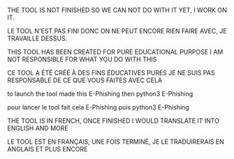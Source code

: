 THE TOOL IS NOT FINISHED SO WE CAN NOT DO WITH IT YET, I WORK ON IT.

LE TOOL N'EST PAS FINI DONC ON NE PEUT ENCORE RIEN FAIRE AVEC, JE TRAVAILLE DESSUS.


THIS TOOL HAS BEEN CREATED FOR PURE EDUCATIONAL PURPOSE I AM NOT RESPONSIBLE FOR WHAT YOU DO WITH THIS

CE TOOL A ÉTÉ CRÉÉ À DES FINS ÉDUCATIVES PURES JE NE SUIS PAS RESPONSABLE DE CE QUE VOUS FAITES AVEC CELA


to launch the tool made this E-Phishing then python3 E-Phishing

pour lancer le tool fait cela E-Phishing puis python3 E-Phishing


THE TOOL IS IN FRENCH, ONCE FINISHED I WOULD TRANSLATE IT INTO ENGLISH AND MORE

LE TOOL EST EN FRANÇAIS, UNE FOIS TERMINÉ, JE LE TRADUIRERAIS EN ANGLAIS ET PLUS ENCORE
